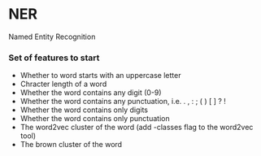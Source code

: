 # NER
Named Entity Recognition



### Set of features to start

* Whether to word starts with an uppercase letter
* Chracter length of a word
* Whether the word contains any digit (0-9)
* Whether the word contains any punctuation, i.e. . , : ; ( ) [ ] ? !
* Whether the word contains only digits
* Whether the word contains only punctuation
* The word2vec cluster of the word (add -classes flag to the word2vec tool)
* The brown cluster of the word




